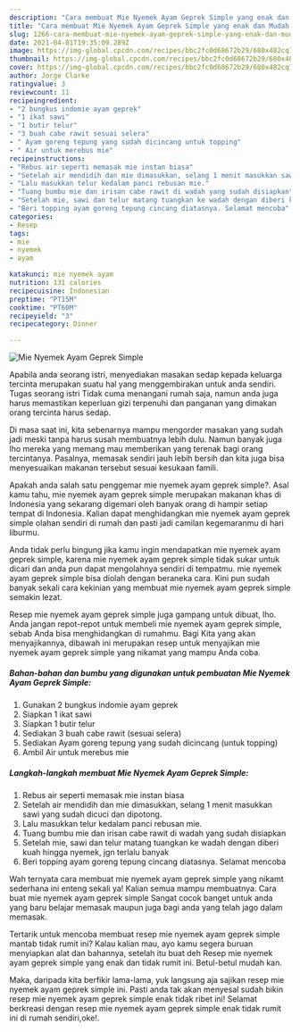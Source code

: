 ```yaml
---
description: "Cara membuat Mie Nyemek Ayam Geprek Simple yang enak dan Mudah Dibuat"
title: "Cara membuat Mie Nyemek Ayam Geprek Simple yang enak dan Mudah Dibuat"
slug: 1266-cara-membuat-mie-nyemek-ayam-geprek-simple-yang-enak-dan-mudah-dibuat
date: 2021-04-01T19:35:09.289Z
image: https://img-global.cpcdn.com/recipes/bbc2fc0d68672b29/680x482cq70/mie-nyemek-ayam-geprek-simple-foto-resep-utama.jpg
thumbnail: https://img-global.cpcdn.com/recipes/bbc2fc0d68672b29/680x482cq70/mie-nyemek-ayam-geprek-simple-foto-resep-utama.jpg
cover: https://img-global.cpcdn.com/recipes/bbc2fc0d68672b29/680x482cq70/mie-nyemek-ayam-geprek-simple-foto-resep-utama.jpg
author: Jorge Clarke
ratingvalue: 3
reviewcount: 11
recipeingredient:
- "2 bungkus indomie ayam geprek"
- "1 ikat sawi"
- "1 butir telur"
- "3 buah cabe rawit sesuai selera"
- " Ayam goreng tepung yang sudah dicincang untuk topping"
- " Air untuk merebus mie"
recipeinstructions:
- "Rebus air seperti memasak mie instan biasa"
- "Setelah air mendidih dan mie dimasukkan, selang 1 menit masukkan sawi yang sudah dicuci dan dipotong."
- "Lalu masukkan telur kedalam panci rebusan mie."
- "Tuang bumbu mie dan irisan cabe rawit di wadah yang sudah disiapkan"
- "Setelah mie, sawi dan telur matang tuangkan ke wadah dengan diberi kuah hingga nyemek, jgn terlalu banyak"
- "Beri topping ayam goreng tepung cincang diatasnya. Selamat mencoba"
categories:
- Resep
tags:
- mie
- nyemek
- ayam

katakunci: mie nyemek ayam 
nutrition: 131 calories
recipecuisine: Indonesian
preptime: "PT15M"
cooktime: "PT60M"
recipeyield: "3"
recipecategory: Dinner

---
```



![Mie Nyemek Ayam Geprek Simple](https://img-global.cpcdn.com/recipes/bbc2fc0d68672b29/680x482cq70/mie-nyemek-ayam-geprek-simple-foto-resep-utama.jpg)

Apabila anda seorang istri, menyediakan masakan sedap kepada keluarga tercinta merupakan suatu hal yang menggembirakan untuk anda sendiri. Tugas seorang istri Tidak cuma menangani rumah saja, namun anda juga harus memastikan keperluan gizi terpenuhi dan panganan yang dimakan orang tercinta harus sedap.

Di masa  saat ini, kita sebenarnya mampu mengorder masakan yang sudah jadi meski tanpa harus susah membuatnya lebih dulu. Namun banyak juga lho mereka yang memang mau memberikan yang terenak bagi orang tercintanya. Pasalnya, memasak sendiri jauh lebih bersih dan kita juga bisa menyesuaikan makanan tersebut sesuai kesukaan famili. 



Apakah anda salah satu penggemar mie nyemek ayam geprek simple?. Asal kamu tahu, mie nyemek ayam geprek simple merupakan makanan khas di Indonesia yang sekarang digemari oleh banyak orang di hampir setiap tempat di Indonesia. Kalian dapat menghidangkan mie nyemek ayam geprek simple olahan sendiri di rumah dan pasti jadi camilan kegemaranmu di hari liburmu.

Anda tidak perlu bingung jika kamu ingin mendapatkan mie nyemek ayam geprek simple, karena mie nyemek ayam geprek simple tidak sukar untuk dicari dan anda pun dapat mengolahnya sendiri di tempatmu. mie nyemek ayam geprek simple bisa diolah dengan beraneka cara. Kini pun sudah banyak sekali cara kekinian yang membuat mie nyemek ayam geprek simple semakin lezat.

Resep mie nyemek ayam geprek simple juga gampang untuk dibuat, lho. Anda jangan repot-repot untuk membeli mie nyemek ayam geprek simple, sebab Anda bisa menghidangkan di rumahmu. Bagi Kita yang akan menyajikannya, dibawah ini merupakan resep untuk menyajikan mie nyemek ayam geprek simple yang nikamat yang mampu Anda coba.

<!--inarticleads1-->

##### Bahan-bahan dan bumbu yang digunakan untuk pembuatan Mie Nyemek Ayam Geprek Simple:

1. Gunakan 2 bungkus indomie ayam geprek
1. Siapkan 1 ikat sawi
1. Siapkan 1 butir telur
1. Sediakan 3 buah cabe rawit (sesuai selera)
1. Sediakan  Ayam goreng tepung yang sudah dicincang (untuk topping)
1. Ambil  Air untuk merebus mie




<!--inarticleads2-->

##### Langkah-langkah membuat Mie Nyemek Ayam Geprek Simple:

1. Rebus air seperti memasak mie instan biasa
1. Setelah air mendidih dan mie dimasukkan, selang 1 menit masukkan sawi yang sudah dicuci dan dipotong.
1. Lalu masukkan telur kedalam panci rebusan mie.
1. Tuang bumbu mie dan irisan cabe rawit di wadah yang sudah disiapkan
1. Setelah mie, sawi dan telur matang tuangkan ke wadah dengan diberi kuah hingga nyemek, jgn terlalu banyak
1. Beri topping ayam goreng tepung cincang diatasnya. Selamat mencoba




Wah ternyata cara membuat mie nyemek ayam geprek simple yang nikamt sederhana ini enteng sekali ya! Kalian semua mampu membuatnya. Cara buat mie nyemek ayam geprek simple Sangat cocok banget untuk anda yang baru belajar memasak maupun juga bagi anda yang telah jago dalam memasak.

Tertarik untuk mencoba membuat resep mie nyemek ayam geprek simple mantab tidak rumit ini? Kalau kalian mau, ayo kamu segera buruan menyiapkan alat dan bahannya, setelah itu buat deh Resep mie nyemek ayam geprek simple yang enak dan tidak rumit ini. Betul-betul mudah kan. 

Maka, daripada kita berfikir lama-lama, yuk langsung aja sajikan resep mie nyemek ayam geprek simple ini. Pasti anda tak akan menyesal sudah bikin resep mie nyemek ayam geprek simple enak tidak ribet ini! Selamat berkreasi dengan resep mie nyemek ayam geprek simple enak tidak rumit ini di rumah sendiri,oke!.

